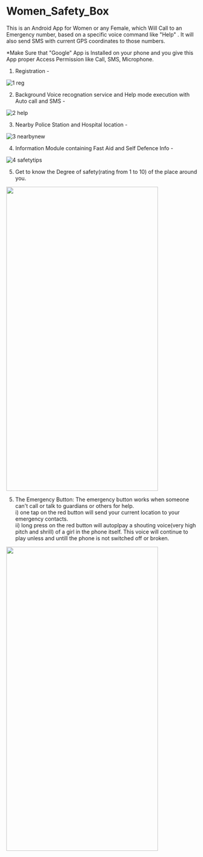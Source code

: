 # Women_Safety_Box
This is an Android App for Women or any Female, which Will Call to an Emergency number, based on a specific voice command like "Help" . It will also send SMS with current GPS coordinates to those numbers.

*Make Sure that "Google" App is Installed on your phone and you give this App proper Access Permission like Call, SMS, Microphone.

1. Registration - 

![1 reg](https://user-images.githubusercontent.com/15268903/44601093-3d313680-a7fd-11e8-9e94-ba3b77d0dfc3.gif)

2. Background Voice recognation service and Help mode execution with Auto call and SMS - 

![2 help](https://user-images.githubusercontent.com/15268903/44601241-ab75f900-a7fd-11e8-92a9-28bbce9630ca.gif)

3. Nearby Police Station and Hospital location - 


![3 nearbynew](https://user-images.githubusercontent.com/15268903/44601629-e9bfe800-a7fe-11e8-80f5-bbe24faf4e4f.gif)

4. Information Module containing Fast Aid and Self Defence Info - 

![4 safetytips](https://user-images.githubusercontent.com/15268903/44601775-65219980-a7ff-11e8-93c2-547ecff322ee.gif)

5. Get to know the Degree of safety(rating from 1 to 10) of the place around you.

<img src="https://github.com/shivamkumard107/B-safe/blob/master/app/src/main/res/drawable/is_place_safe.jpg" width="400" height="800"/>

5. The Emergency Button: The emergency button works when someone can't call or talk to guardians or others for help. <br>
           i) one tap on the red button will send your current location to your emergency contacts. <br>
           ii) long press on the red button will autoplpay a shouting voice(very high pitch and shrill) of a girl in the phone itself. This                voice will continue to play unless and untill the phone is not switched off or broken.

<img src="https://github.com/shivamkumard107/B-safe/blob/addingImageInReadme/app/src/main/res/drawable/emergency_button.jpg" width="400" height="800"/>

